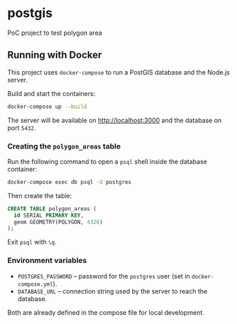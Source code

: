 # postgis

PoC project to test polygon area

## Running with Docker

This project uses `docker-compose` to run a PostGIS database and the Node.js server.

Build and start the containers:

```bash
docker-compose up --build
```

The server will be available on [http://localhost:3000](http://localhost:3000) and the database on port `5432`.

### Creating the `polygon_areas` table

Run the following command to open a `psql` shell inside the database container:

```bash
docker-compose exec db psql -U postgres
```

Then create the table:

```sql
CREATE TABLE polygon_areas (
  id SERIAL PRIMARY KEY,
  geom GEOMETRY(POLYGON, 4326)
);
```

Exit `psql` with `\q`.

### Environment variables

- `POSTGRES_PASSWORD` – password for the `postgres` user (set in `docker-compose.yml`).
- `DATABASE_URL` – connection string used by the server to reach the database.

Both are already defined in the compose file for local development.
